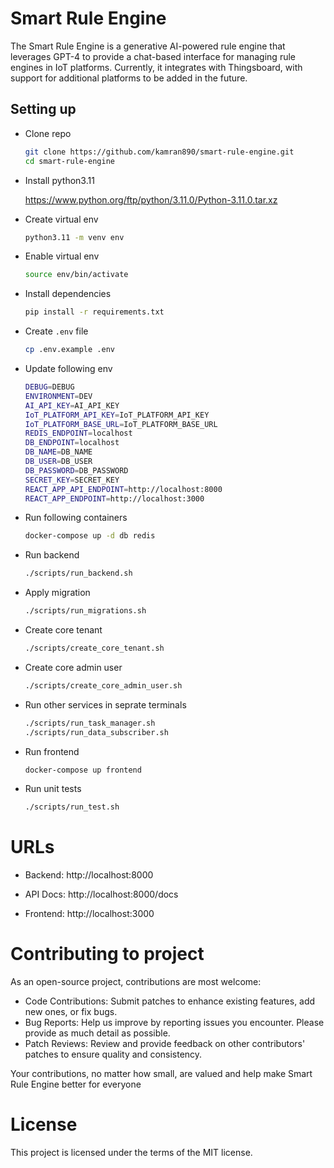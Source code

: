# Smart Rule Engine

The Smart Rule Engine is a generative AI-powered rule engine that leverages GPT-4 to provide a chat-based interface for managing rule engines in IoT platforms. Currently, it integrates with Thingsboard, with support for additional platforms to be added in the future.


## Setting up
* Clone repo

    ```bash
    git clone https://github.com/kamran890/smart-rule-engine.git
    cd smart-rule-engine
    ```

* Install python3.11

    https://www.python.org/ftp/python/3.11.0/Python-3.11.0.tar.xz

* Create virtual env

    ```bash
    python3.11 -m venv env
    ```

* Enable virtual env

    ```bash
    source env/bin/activate
    ```

* Install dependencies

    ```bash
    pip install -r requirements.txt
    ```

* Create `.env` file

    ```bash
    cp .env.example .env
    ```

* Update following env

    ```bash
    DEBUG=DEBUG
    ENVIRONMENT=DEV
    AI_API_KEY=AI_API_KEY
    IoT_PLATFORM_API_KEY=IoT_PLATFORM_API_KEY
    IoT_PLATFORM_BASE_URL=IoT_PLATFORM_BASE_URL
    REDIS_ENDPOINT=localhost
    DB_ENDPOINT=localhost
    DB_NAME=DB_NAME
    DB_USER=DB_USER
    DB_PASSWORD=DB_PASSWORD
    SECRET_KEY=SECRET_KEY
    REACT_APP_API_ENDPOINT=http://localhost:8000
    REACT_APP_ENDPOINT=http://localhost:3000
    ```

* Run following containers

  ```bash
  docker-compose up -d db redis
  ```

* Run backend

  ```bash
  ./scripts/run_backend.sh
  ```

* Apply migration

  ```bash
  ./scripts/run_migrations.sh
  ```

* Create core tenant

  ```bash
  ./scripts/create_core_tenant.sh
  ```

* Create core admin user

  ```bash
  ./scripts/create_core_admin_user.sh
  ```

* Run other services in seprate terminals

  ```bash
  ./scripts/run_task_manager.sh
  ./scripts/run_data_subscriber.sh
  ```

* Run frontend

  ```bash
  docker-compose up frontend
  ```

* Run unit tests

  ```bash
  ./scripts/run_test.sh
  ```

# URLs

* Backend: http://localhost:8000

* API Docs: http://localhost:8000/docs

* Frontend: http://localhost:3000

# Contributing to project

As an open-source project, contributions are most welcome:

* Code Contributions: Submit patches to enhance existing features, add new ones, or fix bugs.
* Bug Reports: Help us improve by reporting issues you encounter. Please provide as much detail as possible.
* Patch Reviews: Review and provide feedback on other contributors' patches to ensure quality and consistency.

Your contributions, no matter how small, are valued and help make Smart Rule Engine better for everyone

# License

This project is licensed under the terms of the MIT license.
